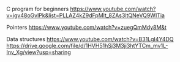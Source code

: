 C program for beginners
https://www.youtube.com/watch?v=igv48oGvlPk&list=PLLAZ4kZ9dFpMlt_8ZAs3ltQNeVQ9WITia

Pointers
https://www.youtube.com/watch?v=zuegQmMdy8M&t

Data structures
https://www.youtube.com/watch?v=B31LgI4Y4DQ
https://drive.google.com/file/d/1HVH51hSj3M3ji3htYTCm_mv1L-Inv_Xg/view?usp=sharing
